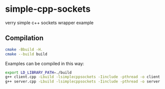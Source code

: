 # simple-cpp-sockets

verry simple c++ sockets wrapper example

## Compilation

```bash
cmake -Bbuild -H.
cmake --build build
```

Examples can be compiled in this way:

```bash
export LD_LIBRARY_PATH=./build
g++ client.cpp -Lbuild -lsimplecppsockets -Iinclude -pthread -o client
g++ server.cpp -Lbuild -lsimplecppsockets -Iinclude -pthread -o server
```
